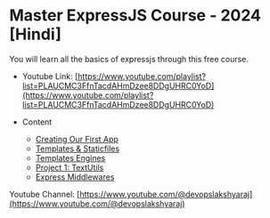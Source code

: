 # Master ExpressJS Course - 2024 [Hindi]

You will learn all the basics of expressjs through this free course.

- Youtube Link: [https://www.youtube.com/playlist?list=PLAUCMC3FfnTacdAHmDzee8DDgUHRC0YoD](https://www.youtube.com/playlist?list=PLAUCMC3FfnTacdAHmDzee8DDgUHRC0YoD)

- Content
  - [Creating Our First App](https://github.com/DevOpsLakshyaraj/expressjs-youtube-course/tree/master/firstapp)
  - [Templates & Staticfiles](https://github.com/DevOpsLakshyaraj/expressjs-youtube-course/tree/master/templates-and-staticfiles)
  - [Templates Engines](https://github.com/DevOpsLakshyaraj/expressjs-youtube-course/tree/master/template-engines)
  - [Project 1: TextUtils](https://github.com/DevOpsLakshyaraj/expressjs-youtube-course/tree/master/project-1-textutils)
  - [Express Middlewares](https://github.com/DevOpsLakshyaraj/expressjs-youtube-course/tree/master/express-middlewares)

Youtube Channel: [https://www.youtube.com/@devopslakshyaraj](https://www.youtube.com/@devopslakshyaraj) 
